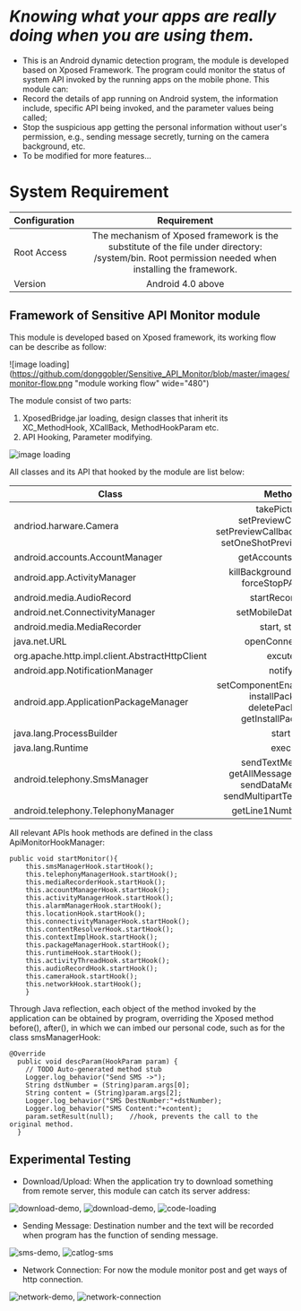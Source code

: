 _Knowing what your apps are really doing when you are using them._
=================================================================
- This is an Android dynamic detection program, the module is developed based on Xposed Framework. The program could monitor the status of system API invoked by the running apps on the mobile phone. This module can:
- Record the details of app running on Android system, the information include, specific API being invoked, and the parameter values being called;
- Stop the suspicious app getting the personal information without user's permission, e.g., sending message secretly, turning on the camera background, etc.
- To be modified for more features...

# System Requirement

| Configuration       | Requirement        |
| ------------------- |:--------------------:|
| Root Access       | The mechanism of Xposed framework is the substitute of the file under directory: /system/bin. Root permission needed when installing the framework.|
| Version        | Android 4.0 above     |  

Framework of Sensitive API Monitor module
----------------------------------------------
This module is developed based on Xposed framework, its working flow can be describe as follow:

![image loading](https://github.com/donggobler/Sensitive_API_Monitor/blob/master/images/monitor-flow.png "module working flow" wide="480")

The module consist of two parts:
1.  XposedBridge.jar loading, design classes that inherit its XC_MethodHook, XCallBack, MethodHookParam etc.
2.  API Hooking, Parameter modifying.

![image loading](https://github.com/donggobler/Sensitive_API_Monitor/blob/master/images/monitor-framework.png "module components")

All classes and its API that hooked by the module are list below:


| Class      | Method        |
| ------------------- |:--------------------:|
| andriod.harware.Camera    | takePicture, setPreviewCallback, setPreviewCallbackWithBuffer, setOneShotPreviewCallback|
| android.accounts.AccountManager       | getAccountsByType     |
| android.app.ActivityManager | killBackgroundPreocess, forceStopPAckage            |  
| android.media.AudioRecord| startRecording |
|android.net.ConnectivityManager| setMobileDataEnable|
| android.media.MediaRecorder| start, stop|
| java.net.URL| openConnetction |
| org.apache.http.impl.client.AbstractHttpClient| excute|
| android.app.NotificationManager| notify|
| android.app.ApplicationPackageManager| setComponentEnabledSetting, installPackage, deletePackage, getInstallPackages|
| java.lang.ProcessBuilder| start|
| java.lang.Runtime| exec|
| android.telephony.SmsManager| sendTextMessage, getAllMessagesFromIcc, sendDataMessage, sendMultipartTextMessage|
| android.telephony.TelephonyManager| getLine1Number, listen|

All relevant APIs hook methods are defined in the class ApiMonitorHookManager:

    public void startMonitor(){
        this.smsManagerHook.startHook();
        this.telephonyManagerHook.startHook();
        this.mediaRecorderHook.startHook();
        this.accountManagerHook.startHook();
        this.activityManagerHook.startHook();
        this.alarmManagerHook.startHook();
        this.locationHook.startHook();
        this.connectivityManagerHook.startHook();
        this.contentResolverHook.startHook();
        this.contextImplHook.startHook();
        this.packageManagerHook.startHook();
        this.runtimeHook.startHook();
        this.activityThreadHook.startHook();
        this.audioRecordHook.startHook();
        this.cameraHook.startHook();		  
        this.networkHook.startHook();
        }
Through Java reflection, each object of the method invoked by the application can be obtained by program, overriding the Xposed method before(), after(), in which we can imbed our personal code, such as for the class smsManagerHook:

    @Override
      public void descParam(HookParam param) {
        // TODO Auto-generated method stub
        Logger.log_behavior("Send SMS ->");
        String dstNumber = (String)param.args[0];
        String content = (String)param.args[2];
        Logger.log_behavior("SMS DestNumber:"+dstNumber);
        Logger.log_behavior("SMS Content:"+content);
        param.setResult(null);    //hook, prevents the call to the original method.
      }
 Experimental Testing
------------------------------
-  Download/Upload: When the application try to download something from remote server, this module can catch its server address:

![download-demo](https://github.com/donggobler/Sensitive_API_Monitor/blob/master/images/download.png "app-download"),
![download-demo](https://github.com/donggobler/Sensitive_API_Monitor/blob/master/images/upload.png "log-upload"),  ![code-loading](https://github.com/donggobler/Sensitive_API_Monitor/blob/master/images/download-demo.png "logcate-download")
-  Sending Message: Destination number and the text will be recorded when program has the function of sending message.

![sms-demo](https://github.com/donggobler/Sensitive_API_Monitor/blob/master/images/sms.png "sms-app"), ![catlog-sms](https://github.com/donggobler/Sensitive_API_Monitor/blob/master/images/sms-demo.png)
-  Network Connection: For now the module monitor post and get ways of http connection.

![network-demo](https://github.com/donggobler/Sensitive_API_Monitor/blob/master/images/network.png "web-app"), ![network-connection](https://github.com/donggobler/Sensitive_API_Monitor/blob/master/images/network-demo.png "connection recording")
